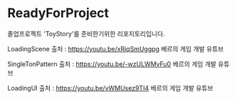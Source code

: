 # ReadyForProject
졸업프로젝트 'ToyStory'를 준비한기위한 리포지토리입니다.

LoadingScene 출처 : https://youtu.be/xRiqSmUggpg 베르의 게임 개발 유튜브 

SingleTonPattern 출처 : https://youtu.be/-wzULWMvFu0 베르의 게임 개발 유튜브

LoadingUI 출처 : https://youtu.be/vWMUsez9TI4 베르의 게임 개발 유튜브
